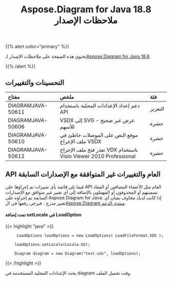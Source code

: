 ﻿---
title: Aspose.Diagram for Java 18.8 ملاحظات الإصدار
type: docs
weight: 50
url: /ar/java/aspose-diagram-for-java-18-8-release-notes/
---
{{% alert color="primary" %}} 

 تحتوي هذه الصفحة على ملاحظات الإصدار لـ[Aspose.Diagram for Java 18.8](https://docs.aspose.com/diagram/java/aspose-diagram-for-java-18-8-release-notes/).

{{% /alert %}} 
## **التحسينات والتغييرات**

|**مفتاح**|**ملخص**|**فئة**|
|:- |:- |:- |
|DIAGRAMJAVA-50611|دعم إعداد الإعدادات المحلية باستخدام API|التعزيز|
|DIAGRAMJAVA-50606|VSDX إلى SVG - عرض غير صحيح للأسهم|حشرة|
|DIAGRAMJAVA-50610|موقع النص على الموصلات خاطئ في ملف الإخراج VSDX|حشرة|
|DIAGRAMJAVA-50612|تعذر فتح ملف الإخراج VDX باستخدام Visio Viewer 2010 Professional|حشرة|
## **API العام والتغييرات غير المتوافقة مع الإصدارات السابقة**
فيما يلي قائمة بأي تغييرات تم إجراؤها على API العام مثل الأعضاء المضافين أو المعاد تسميتهم أو المحذوفون أو المهملون بالإضافة إلى أي تغيير غير متوافق مع الإصدارات السابقة تم إجراؤه على Aspose.Diagram for Java. إذا كانت لديك مخاوف بشأن أي تغيير مدرج ، فيرجى رفعها في ال[Aspose.Diagram منتدى الدعم](https://forum.aspose.com/c/diagram/17).
#### **تمت إضافة setLocale في LoadOption**
{{< highlight "java" >}}

         LoadOptions loadOptions = new LoadOptions( LoadFileFormat.VDX ); 

        loadOptions.setLocale(Locale.US);

        Diagram diagram = new Diagram("test.vdx", loadOptions); 

{{< /highlight >}}

يحدد الإعدادات المحلية المستخدمة في diagram وقت تحميل الملف.

